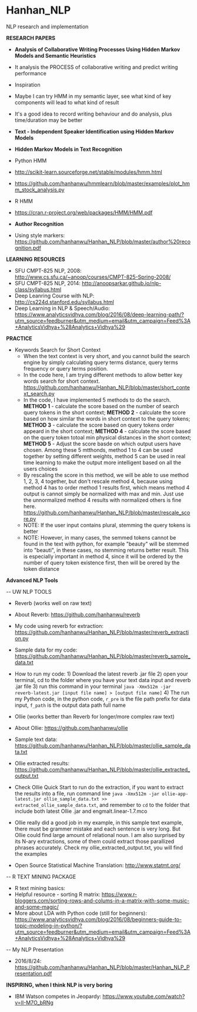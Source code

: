 # Hanhan_NLP
NLP research and implementation



<b>RESEARCH PAPERS</b>

* <b>Analysis of Collaborative Writing Processes Using Hidden Markov Models and Semantic Heuristics</b>
* It analysis the PROCESS of collaborative writing and predict writing performance
* Inspiration
 * Maybe I can try HMM in my semantic layer, see what kind of key components will lead to what kind of result
 * It's a good idea to record writing behaviour and do analysis, plus time/duration may be better


* <b>Text - Independent Speaker Identification using Hidden Markov Models</b>
* <b>Hidden Markov Models in Text Recognition</b>
* Python HMM
 * http://scikit-learn.sourceforge.net/stable/modules/hmm.html
 * https://github.com/hanhanwu/hmmlearn/blob/master/examples/plot_hmm_stock_analysis.py
* R HMM
 * https://cran.r-project.org/web/packages/HMM/HMM.pdf

* <b>Author Recognition</b>
* Using style markers: https://github.com/hanhanwu/Hanhan_NLP/blob/master/author%20recognition.pdf


<b>LEARNING RESOURCES</b>
* SFU CMPT-825 NLP, 2008: http://www.cs.sfu.ca/~anoop/courses/CMPT-825-Spring-2008/
* SFU CMPT-825 NLP, 2014: http://anoopsarkar.github.io/nlp-class/syllabus.html
* Deep Leanring Course with NLP: http://cs224d.stanford.edu/syllabus.html
* Deep Learning in NLP & Speech/Audio: https://www.analyticsvidhya.com/blog/2016/08/deep-learning-path/?utm_source=feedburner&utm_medium=email&utm_campaign=Feed%3A+AnalyticsVidhya+%28Analytics+Vidhya%29


<b>PRACTICE</b>
* Keywords Search for Short Context
  * When the text context is very short, and you cannot build the search engine by simply calculating query terms distance, query terms frequency or query terms position. 
  * In the code here, I am trying different methods to allow better key words search for short context. https://github.com/hanhanwu/Hanhan_NLP/blob/master/short_context_search.py
  * In the code, I have implemented 5 methods to do the search. <b>METHOD 1</b> - calculate the score based on the number of search query tokens in the short context; <b>METHOD 2</b> - calculate the score based on how similar the words in short context to the query tokens; <b>METHOD 3</b> - calculate the score based on query tokens order appeard in the short context; <b>METHOD 4</b> - calculate the score based on the query token totoal min physical distances in the short context; <b>METHOD 5</b> - Adjust the score basde on which output users have chosen. Among these 5 mtthonds, method 1 to 4 can be used together by setting different weights, method 5 can be used in real time learning to make the output more intelligent based on all the users choices
  * By rescaling the score in this method, we will be able to use method 1, 2, 3, 4 together, but don't rescale method 4, because using method 4 has to order method 1 results first, which means method 4 output is cannot simply be normalized with max and min. Just use the unnormalized method 4 results with normalized others is fine here. https://github.com/hanhanwu/Hanhan_NLP/blob/master/rescale_score.py
  * NOTE: If the user input contains plural, stemming the query tokens is better
  * NOTE: However, in many cases, the semmed tokens cannot be found in the text with python, for example "beauty" will be stemmed into "beauti", in these cases, no stemming returns better result. This is especially important in method 4, since it will be ordered by the number of query token existence first, then will be orered by the token distance


<b>Advanced NLP Tools</b>

-- UW NLP TOOLS
* Reverb  (works well on raw text)
 * About Reverb: https://github.com/hanhanwu/reverb
 * My code using reverb for extraction: https://github.com/hanhanwu/Hanhan_NLP/blob/master/reverb_extraction.py
 * Sample data for my code: https://github.com/hanhanwu/Hanhan_NLP/blob/master/reverb_sample_data.txt
 * How to run my code: 1) Download the latest reverb .jar file 2) open your terminal, cd to the folder where you have your text data input and reverb .jar file 3) run this command in your terminal `java -Xmx512m -jar reverb-latest.jar [input file name] > [output file name]` 4) The run my Python code, in the python code, `r_pre` is the file path prefix for data input, `f_path` is the output data path full name

* Ollie (works better than Reverb for longer/more complex raw text)
 * About Ollie: https://github.com/hanhanwu/ollie
 * Sample text data: https://github.com/hanhanwu/Hanhan_NLP/blob/master/ollie_sample_data.txt
 * Ollie extracted results: https://github.com/hanhanwu/Hanhan_NLP/blob/master/ollie_extracted_output.txt
 * Check Ollie Quick Start to run do the extraction, if you want to extract the results into a file, run command line `java -Xmx512m -jar ollie-app-latest.jar ollie_sample_data.txt >> extracted_ollie_sample_data.txt`, and remember to `cd` to the folder that include both latest Ollie .jar and engmalt.linear-1.7.mco
 * Ollie really did a good job in my example, in this sample text example, there must be grammer mistake and each sentence is very long. But Ollie could find large amount of relational noun. I am also surprised by its N-ary extractions, some of them could extract those parallized phrases accurately. Check my ollie_extracted_output.txt, you will find the examples

* Open Source Statistical Machine Translation: http://www.statmt.org/


-- R TEXT MINING PACKAGE
* R text mining basics: 
* Helpful resource - sorting R matrix: https://www.r-bloggers.com/sorting-rows-and-colums-in-a-matrix-with-some-music-and-some-magic/
* More about LDA with Python code (still for beginners): https://www.analyticsvidhya.com/blog/2016/08/beginners-guide-to-topic-modeling-in-python/?utm_source=feedburner&utm_medium=email&utm_campaign=Feed%3A+AnalyticsVidhya+%28Analytics+Vidhya%29


-- My NLP Presentation
* 2016/8/24: https://github.com/hanhanwu/Hanhan_NLP/blob/master/Hanhan_NLP_Presentation.pdf


<b>INSPIRING, when I think NLP is very boring</b>
* IBM Watson competes in Jeopardy: https://www.youtube.com/watch?v=lI-M7O_bRNg
